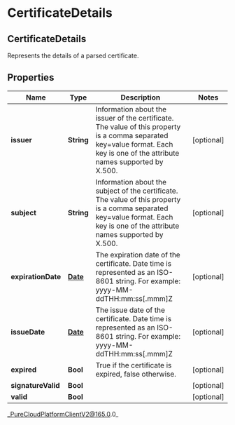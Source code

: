 # CertificateDetails

## CertificateDetails
Represents the details of a parsed certificate.

## Properties

|Name | Type | Description | Notes|
|------------ | ------------- | ------------- | -------------|
| **issuer** | **String** | Information about the issuer of the certificate.  The value of this property is a comma separated key&#x3D;value format.  Each key is one of the attribute names supported by X.500. | [optional] |
| **subject** | **String** | Information about the subject of the certificate.  The value of this property is a comma separated key&#x3D;value format.  Each key is one of the attribute names supported by X.500. | [optional] |
| **expirationDate** | [**Date**](Date) | The expiration date of the certificate. Date time is represented as an ISO-8601 string. For example: yyyy-MM-ddTHH:mm:ss[.mmm]Z | [optional] |
| **issueDate** | [**Date**](Date) | The issue date of the certificate. Date time is represented as an ISO-8601 string. For example: yyyy-MM-ddTHH:mm:ss[.mmm]Z | [optional] |
| **expired** | **Bool** | True if the certificate is expired, false otherwise. | [optional] |
| **signatureValid** | **Bool** |  | [optional] |
| **valid** | **Bool** |  | [optional] |



_PureCloudPlatformClientV2@165.0.0_
